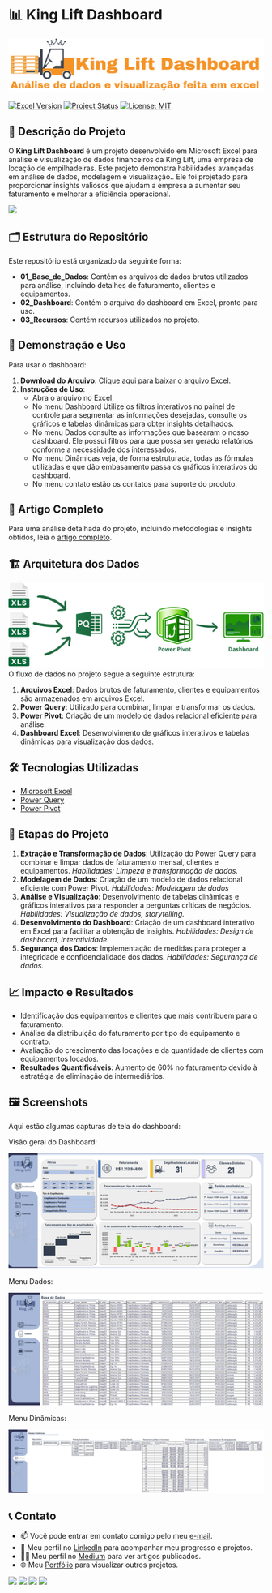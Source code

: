# 📊 King Lift Dashboard

<img src="03_Recursos/imagem_capa_repositorio.png">

[![Excel Version](https://img.shields.io/badge/Excel-2019-blue?logo=microsoft-excel&logoColor=white)](https://www.microsoft.com/en-us/microsoft-365/excel)
[![Project Status](https://img.shields.io/badge/Status-Complete-brightgreen)]()
[![License: MIT](https://img.shields.io/badge/License-MIT-yellow.svg)](https://opensource.org/licenses/MIT)

## 📝 Descrição do Projeto
O **King Lift Dashboard** é um projeto desenvolvido em Microsoft Excel para análise e visualização de dados financeiros da King Lift, uma empresa de locação de empilhadeiras. Este projeto demonstra habilidades avançadas em análise de dados, modelagem e visualização.. Ele foi projetado para proporcionar insights valiosos que ajudam a empresa a aumentar seu faturamento e melhorar a eficiência operacional.

<img src="03_Recursos/gif_dashboard.gif">

## 🗂️ Estrutura do Repositório
Este repositório está organizado da seguinte forma:
- **01_Base_de_Dados**: Contém os arquivos de dados brutos utilizados para análise, incluindo detalhes de faturamento, clientes e equipamentos.
- **02_Dashboard**: Contém o arquivo do dashboard em Excel, pronto para uso.
- **03_Recursos**: Contém recursos utilizados no projeto.

## 💾 Demonstração e Uso
Para usar o dashboard:
1. **Download do Arquivo**: [Clique aqui para baixar o arquivo Excel](https://github.com/tnleite/projeto_king_lift/raw/main/02_Dashboard/dashboard_king_lift.xlsx).
2. **Instruções de Uso**: 
   - Abra o arquivo no Excel.
   - No menu Dashboard Utilize os filtros interativos no painel de controle para segmentar as informações desejadas, consulte os gráficos e tabelas dinâmicas para obter insights detalhados.
   - No menu Dados consulte as informações que basearam o nosso dashboard. Ele possui filtros para que possa ser gerado relatórios conforme a necessidade dos interessados.
   - No menu Dinâmicas veja, de forma estruturada, todas as fórmulas utilizadas e que dão embasamento passa os gráficos interativos do dashboard.
   - No menu contato estão os contatos para suporte do produto.

## 📖 Artigo Completo
Para uma análise detalhada do projeto, incluindo metodologias e insights obtidos, leia o [artigo completo](https://medium.com/@thiago.leit/king-lift-dashboard-c823dc3fcc56).

## 🏗️ Arquitetura dos Dados
<img src="03_Recursos/imagem_arquitetura_dados.png">
O fluxo de dados no projeto segue a seguinte estrutura:

1. **Arquivos Excel**: Dados brutos de faturamento, clientes e equipamentos são armazenados em arquivos Excel.
2. **Power Query**: Utilizado para combinar, limpar e transformar os dados.
3. **Power Pivot**: Criação de um modelo de dados relacional eficiente para análise.
4. **Dashboard Excel**: Desenvolvimento de gráficos interativos e tabelas dinâmicas para visualização dos dados.


## 🛠️ Tecnologias Utilizadas
- [Microsoft Excel](https://www.microsoft.com/en-us/microsoft-365/excel)
- [Power Query](https://docs.microsoft.com/en-us/power-query/power-query-what-is-power-query)
- [Power Pivot](https://support.microsoft.com/en-us/excel)

## 🔄 Etapas do Projeto
1. **Extração e Transformação de Dados**: Utilização do Power Query para combinar e limpar dados de faturamento mensal, clientes e equipamentos. *Habilidades: Limpeza e transformação de dados.*
2. **Modelagem de Dados**: Criação de um modelo de dados relacional eficiente com Power Pivot. *Habilidades: Modelagem de dados*
3. **Análise e Visualização**: Desenvolvimento de tabelas dinâmicas e gráficos interativos para responder a perguntas críticas de negócios. *Habilidades: Visualização de dados, storytelling.*
4. **Desenvolvimento do Dashboard**: Criação de um dashboard interativo em Excel para facilitar a obtenção de insights. *Habilidades: Design de dashboard, interatividade.*
5. **Segurança dos Dados**: Implementação de medidas para proteger a integridade e confidencialidade dos dados. *Habilidades: Segurança de dados.*

## 📈 Impacto e Resultados
- Identificação dos equipamentos e clientes que mais contribuem para o faturamento.
- Análise da distribuição do faturamento por tipo de equipamento e contrato.
- Avaliação do crescimento das locações e da quantidade de clientes com equipamentos locados.
- **Resultados Quantificáveis**: Aumento de 60% no faturamento devido à estratégia de eliminação de intermediários.

## 🖼️ Screenshots
Aqui estão algumas capturas de tela do dashboard:

Visão geral do Dashboard:

<img src="03_Recursos/imagem_geral_dashboard.png">

Menu Dados:

<img src="03_Recursos/imagem_base_dados_dashboard.png">

Menu Dinâmicas:

<img src="03_Recursos/imagem_tabelas_dinamicas_dashboard.png">


## 📞 Contato
- 📫 Você pode entrar em contato comigo pelo meu [e-mail](mailto:thiago.leit@hotmail.com).
- 💼 Meu perfil no [LinkedIn](https://www.linkedin.com/in/tnleite/) para acompanhar meu progresso e projetos.
- ✍🏻 Meu perfil no [Medium](https://medium.com/@thiago.leit) para ver artigos publicados.
- 🌐 Meu [Portfólio](https://thiagoleite.my.canva.site/) para visualizar outros projetos.

<p align="left">
<a href = "mailto:thiago.leit@hotmail.com"><img src="https://img.shields.io/badge/Email-DF0000?style=for-the-badge&amp;labelColor=212121&amp;logo=maildotru&logoColor=DF0000" target="_blank"></a>
<a href = "https://www.linkedin.com/in/tnleite/"><img src="https://img.shields.io/badge/LINKEDIN-0A66C2?style=for-the-badge&amp;labelColor=212121&amp;logo=linkedin&logoColor=0A66C2" target="_blank"></a>
<a href = "https://wa.me/+5521964105121"><img src="https://img.shields.io/badge/WHATSAPP-25D366?style=for-the-badge&amp;labelColor=212121&amp;logo=whatsapp&logoColor=25D366" target="_blank"></a>
<a href = "https://medium.com/@thiago.leit"><img src="https://img.shields.io/badge/MEDIUM-000000?style=for-the-badge&amp;labelColor=FFFFFF&amp;logo=medium&logoColor=000000" target="_blank"></a>
</p>
